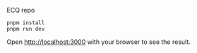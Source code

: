 ECQ repo

```
pnpm install
pnpm run dev
```

Open [http://localhost:3000](http://localhost:3000) with your browser to see the result.

